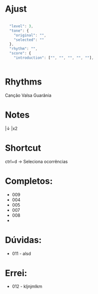 # Ajust

```js

  "level": 3,
  "tone": {
    "original": "",
    "selected": ""
  },
  "rhythm": "",
  "score": {
    "introduction": ["", "", "", "", ""],
	
```

# Rhythms

Canção
Valsa
Guarânia

# Notes

|↓
|x2

# Shortcut

ctrl+d -> Seleciona ocorrências

# Completos:

- 009
- 004
- 005
- 007
- 008
-

# Dúvidas:

- 011 - alsd

# Errei:

- 012 - kljnjmlkm
